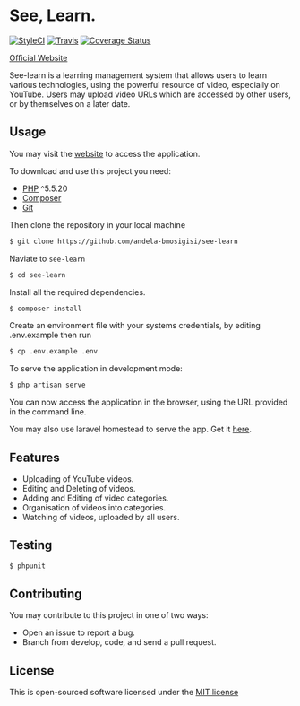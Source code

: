 # See, Learn.

[![StyleCI](https://styleci.io/repos/46489764/shield)](https://styleci.io/repos/46489764)
[![Travis](https://travis-ci.org/andela-bmosigisi/see-learn.svg?branch=develop)](https://travis-ci.org/andela-bmosigisi/see-learn/)
[![Coverage Status](https://coveralls.io/repos/andela-bmosigisi/see-learn/badge.svg?branch=develop&service=github)](https://coveralls.io/github/andela-bmosigisi/see-learn?branch=develop)

[Official Website](http://see-learn.herokuapp.com)

See-learn is a learning management system that allows users to learn various technologies, using the powerful resource of video, especially on YouTube. Users may upload video URLs which are accessed by other users, or by themselves on a later date.

## Usage

You may visit the [website](http://see-learn.herokuapp.com) to access the application.

To download and use this project you need:

- [PHP](http://php.net/downloads.php) ^5.5.20
- [Composer](https://getcomposer.org)
- [Git](https://git-scm.com/downloads)

Then clone the repository in your local machine

```bash
$ git clone https://github.com/andela-bmosigisi/see-learn
```

Naviate to `see-learn`
```bash
$ cd see-learn
```

Install all the required dependencies.
```bash
$ composer install
```

Create an environment file with your systems credentials, by editing .env.example then run
```bash
$ cp .env.example .env
```

To serve the application in development mode:
```bash
$ php artisan serve
```

You can now access the application in the browser, using the URL provided in the command line.

You may also use laravel homestead to serve the app. Get it [here](http://laravel.com/docs/5.1/homestead).

## Features

- Uploading of YouTube videos.
- Editing and Deleting of videos.
- Adding and Editing of video categories.
- Organisation of videos into categories.
- Watching of videos, uploaded by all users.

## Testing

```bash
$ phpunit
```

## Contributing

You may contribute to this project in one of two ways:
- Open an issue to report a bug.
- Branch from develop, code, and send a pull request.

## License

This is open-sourced software licensed under the [MIT license](http://opensource.org/licenses/MIT)
